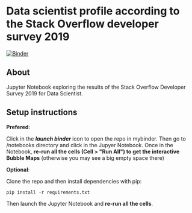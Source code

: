 # Data scientist profile according to the Stack Overflow developer survey 2019

[![Binder](https://mybinder.org/badge_logo.svg)](https://mybinder.org/v2/gh/pabloinsente/data-scientist-profile-stackoverflow-2019/049cf475af6b7f8b46fbb322928ce41b011168eb)

## About

Jupyter Notebook exploring the results of the Stack Overflow Developer Survey 2019 for Data Scientist.

## Setup instructions

**Prefered**:

Click in the ***launch binder*** icon to open the repo in mybinder. Then go to /notebooks directory and click in the Jupyer Notebook.
Once in the Notebook, **re-run all the cells (Cell > "Run All") to get the interactive Bubble Maps** (otherwise you may see a big empty space there)


**Optional**:

Clone the repo and then install dependencies with pip:

```
pip install -r requirements.txt
```

Then launch the Jupyter Notebook and **re-run all the cells**.
